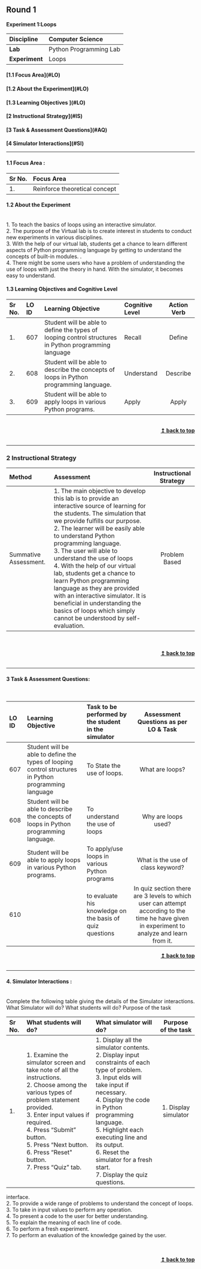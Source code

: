 ## Round 1

<p align="center">

<b> Experiment 1:Loops </b> <a name="top"></a> <br>

</p>

| <b>Discipline      | </b> Computer Science  |
| :----------------- | :--------------------- |
| <b> Lab</b>        | Python Programming Lab |
| <b> Experiment</b> | Loops                  |

<h4> [1.1 Focus Area](#LO)
<h4> [1.2 About the Experiment](#LO)
<h4> [1.3 Learning Objectives ](#LO)
<h4> [2 Instructional Strategy](#IS)
<h4> [3 Task & Assessment Questions](#AQ)
<h4> [4 Simulator Interactions](#SI)
<hr>

<a name="LO"></a>

#### 1.1 Focus Area : 
Sr No. |  Focus Area
:--|:--|
1. | Reinforce theoretical concept


#### 1.2 About the Experiment

<br/>1. To teach the basics of loops using an interactive simulator.
<br/>2. The purpose of the Virtual lab is to create interest in students to conduct new experiments in various disciplines.
<br/>3. With the help of our virtual lab, students get a chance to learn different aspects of Python programming language by getting to understand the concepts of built-in modules. .
<br/>4. There might be some users who have a problem of understanding the use of loops with just the theory in hand. With the simulator, it becomes easy to understand.

#### 1.3 Learning Objectives and Cognitive Level


Sr No. |  LO ID |    Learning Objective  | Cognitive Level | Action Verb
:--|:--|:--|:--|:-:
1.| 607 | Student will be able to define the types of looping control structures in Python programming language | Recall | Define
2.| 608 | Student will be able to describe the concepts of loops in Python programming language. | Understand| Describe
3.| 609 | Student will be able to apply loops in various Python programs. | Apply | Apply

<br/>
<div align="right">
    <b><a href="#top">↥ back to top</a></b>
</div>
<br/>
<hr>
<a name="IS"></a>
<h3> 2 Instructional Strategy</h3>

Method  | Assessment | Instructional Strategy
:--|:--|:-:
| Summative Assessment.| 1. The main objective to develop this lab is to provide an interactive source of learning for the students. The simulation that we provide fulfills our purpose.<br> 2. The learner will be easily able to understand Python programming language.<br>3. The user will able to understand the use of loops <br>4. With the help of our virtual lab, students get a chance to learn Python programming language as they are provided with an interactive simulator. It is beneficial in understanding the basics of loops which simply cannot be understood by self-evaluation. | Problem Based

<br>
 <div align="justify">
  
<br/>
<div align="right">
    <b><a href="#top">↥ back to top</a></b>
</div>
<br/>
<hr>

<a name="AQ"></a>

#### 3 Task & Assessment Questions:
<br>

LO ID |    Learning Objective  | Task to be performed by <br> the student  in the simulator | Assessment Questions as per LO & Task
:--|:--|:--|:-:
607 | Student will be able to define the types of looping control structures in Python programming language | To State the use of loops. | What are loops?
608 | Student will be able to describe the concepts of loops in Python programming language. | To understand the use of loops | Why are loops used?
609 | Student will be able to apply loops in various Python programs. | To apply/use loops in various Python programs | What is the use of class keyword?
610 | | to evaluate his knowledge on the basis of quiz questions |  In quiz section there are 3 levels to which user can attempt according to the time he have given in experiment to analyze and learn from it.

<div align="right">
    <b><a href="#top">↥ back to top</a></b>
</div>
<br/>
<hr>

<a name="AQ"></a>

#### 4. Simulator Interactions :

<br>Complete the following table giving the details of the Simulator interactions.
What Simulator will do? What students will do? Purpose of the task

| Sr No. | What students will do?                                              | What simulator will do?                          |                                  Purpose of the task                                   |
| :----- | :------------------------------------------------------------------ | :----------------------------------------------- | :------------------------------------------------------------------------------------: |
| 1. | 1.  Examine the simulator screen and take note of all the instructions. <br> 2.  Choose among the various types of problem statement provided.<br> 3.  Enter input values if required.<br>4. Press “Submit” button.<br>5. Press “Next button.<br>6. Press “Reset" button.<br>7. Press “Quiz” tab.|1.  Display all the simulator contents.<br>2. Display input constraints of each type of problem.<br>3. Input elds will take input if necessary.<br>4.  Display the code in Python programming language.<br>5.  Highlight each executing line and its output.<br>6. Reset the simulator for a fresh start.<br>7.  Display the quiz questions. | 1.  Display simulator
interface.<br>2.  To provide a wide range of problems to understand the concept of loops.<br>3.  To take in input values to perform any operation.<br> 4. To present a code to the user for better understanding. <br>5.  To explain the meaning of each line of code. <br>6. To perform a fresh experiment.<br> 7.  To perform an evaluation of the knowledge gained by the user.

 <br>

 <br/>
<div align="right">
    <b><a href="#top">↥ back to top</a></b>
</div>
<br/>
